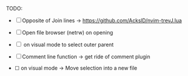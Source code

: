TODO:

- [ ] Opposite of Join lines -> https://github.com/AckslD/nvim-trevJ.lua
- [ ] Open file browser (netrw) on opening
- [ ] <S-h> on visual mode to select outer parent
- [ ] Comment line function -> get ride of comment plugin
- [ ] <??> on visual mode -> Move selection into a new file

